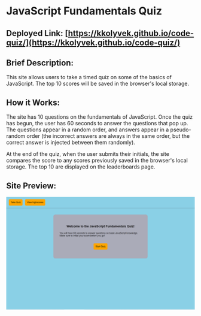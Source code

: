 # JavaScript Fundamentals Quiz

## Deployed Link: [https://kkolyvek.github.io/code-quiz/](https://kkolyvek.github.io/code-quiz/)

## Brief Description:

This site allows users to take a timed quiz on some of the basics of JavaScript. The top 10 scores will be saved in the browser's local storage.

## How it Works:

The site has 10 questions on the fundamentals of JavaScript. Once the quiz has begun, the user has 60 seconds to answer the questions that pop up. The questions appear in a random order, and answers appear in a pseudo-random order (the incorrect answers are always in the same order, but the correct answer is injected between them randomly).

At the end of the quiz, when the user submits their initials, the site compares the score to any scores previously saved in the browser's local storage. The top 10 are displayed on the leaderboards page.

## Site Preview:

![Screenshot of website](./assets/images/readme-screenshot.png)
